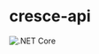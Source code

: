 # cresce-api

![.NET Core](https://github.com/AlienEngineer/cresce-api/workflows/.NET%20Core/badge.svg?branch=master)
